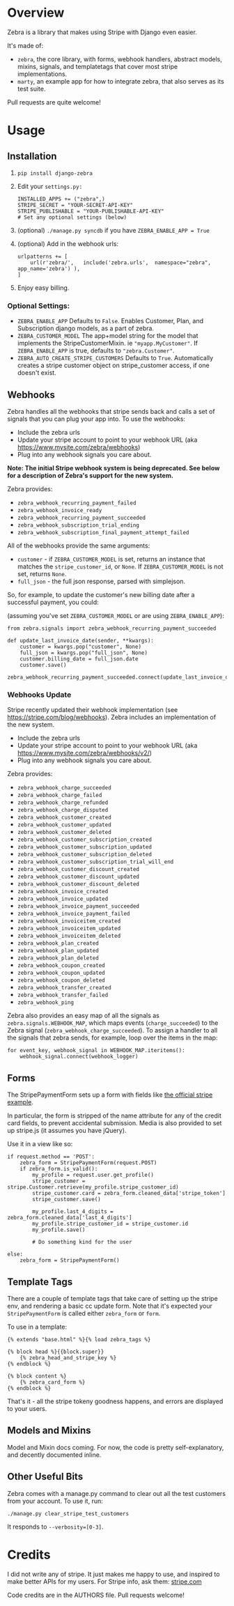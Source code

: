 Overview
========

Zebra is a library that makes using Stripe with Django even easier.

It's made of:

* `zebra`, the core library, with forms, webhook handlers, abstract models, mixins, signals, and templatetags that cover most stripe implementations.
* `marty`, an example app for how to integrate zebra, that also serves as its test suite.

Pull requests are quite welcome!


Usage
=====

## Installation ##

1. `pip install django-zebra`

2. Edit your `settings.py:`

	```
	INSTALLED_APPS += ("zebra",)
	STRIPE_SECRET = "YOUR-SECRET-API-KEY"
	STRIPE_PUBLISHABLE = "YOUR-PUBLISHABLE-API-KEY"
    # Set any optional settings (below)
    ```

3. (optional) `./manage.py syncdb` if you have `ZEBRA_ENABLE_APP = True`

4. (optional) Add in the webhook urls:

	```
	urlpatterns += [
		url(r'zebra/',   include('zebra.urls',  namespace="zebra",  app_name='zebra') ),
	]
	```

5. Enjoy easy billing.


### Optional Settings:

* `ZEBRA_ENABLE_APP` 
	Defaults to `False`.  Enables Customer, Plan, and Subscription django models, as a part of zebra.
* `ZEBRA_CUSTOMER_MODEL` 
	The app+model string for the model that implements the StripeCustomerMixin. ie `"myapp.MyCustomer"`.  If `ZEBRA_ENABLE_APP` is true, defaults to `"zebra.Customer"`. 
* `ZEBRA_AUTO_CREATE_STRIPE_CUSTOMERS` 
	Defaults to `True`.  Automatically creates a stripe customer object on stripe_customer access, if one doesn't exist.


## Webhooks ##

Zebra handles all the webhooks that stripe sends back and calls a set of signals that you can plug your app into.  To use the webhooks:

* Include the zebra urls
* Update your stripe account to point to your webhook URL (aka https://www.mysite.com/zebra/webhooks)
* Plug into any webhook signals you care about.  

**Note: The initial Stripe webhook system is being deprecated. See below for a description of Zebra's support for the new system.**

Zebra provides:

* `zebra_webhook_recurring_payment_failed`
* `zebra_webhook_invoice_ready`
* `zebra_webhook_recurring_payment_succeeded`
* `zebra_webhook_subscription_trial_ending`
* `zebra_webhook_subscription_final_payment_attempt_failed`

All of the webhooks provide the same arguments:

* `customer` - if `ZEBRA_CUSTOMER_MODEL` is set, returns an instance that matches the `stripe_customer_id`, or `None`.  If `ZEBRA_CUSTOMER_MODEL` is not set, returns `None`.
* `full_json` - the full json response, parsed with simplejson.


So, for example, to update the customer's new billing date after a successful payment, you could:

(assuming you've set `ZEBRA_CUSTOMER_MODEL` or are using `ZEBRA_ENABLE_APP`):

```
from zebra.signals import zebra_webhook_recurring_payment_succeeded

def update_last_invoice_date(sender, **kwargs):
	customer = kwargs.pop("customer", None)
	full_json = kwargs.pop("full_json", None)
	customer.billing_date = full_json.date
	customer.save()

zebra_webhook_recurring_payment_succeeded.connect(update_last_invoice_date)
```

### Webhooks Update ###

Stripe recently updated their webhook implementation (see https://stripe.com/blog/webhooks). Zebra includes an implementation of the new system.

* Include the zebra urls
* Update your stripe account to point to your webhook URL (aka https://www.mysite.com/zebra/webhooks/v2/)
* Plug into any webhook signals you care about.  

Zebra provides:

* `zebra_webhook_charge_succeeded`
* `zebra_webhook_charge_failed`
* `zebra_webhook_charge_refunded`
* `zebra_webhook_charge_disputed`
* `zebra_webhook_customer_created`
* `zebra_webhook_customer_updated`
* `zebra_webhook_customer_deleted`
* `zebra_webhook_customer_subscription_created`
* `zebra_webhook_customer_subscription_updated`
* `zebra_webhook_customer_subscription_deleted`
* `zebra_webhook_customer_subscription_trial_will_end`
* `zebra_webhook_customer_discount_created`
* `zebra_webhook_customer_discount_updated`
* `zebra_webhook_customer_discount_deleted`
* `zebra_webhook_invoice_created`
* `zebra_webhook_invoice_updated`
* `zebra_webhook_invoice_payment_succeeded`
* `zebra_webhook_invoice_payment_failed`
* `zebra_webhook_invoiceitem_created`
* `zebra_webhook_invoiceitem_updated`
* `zebra_webhook_invoiceitem_deleted`
* `zebra_webhook_plan_created`
* `zebra_webhook_plan_updated`
* `zebra_webhook_plan_deleted`
* `zebra_webhook_coupon_created`
* `zebra_webhook_coupon_updated`
* `zebra_webhook_coupon_deleted`
* `zebra_webhook_transfer_created`
* `zebra_webhook_transfer_failed`
* `zebra_webhook_ping`

Zebra also provides an easy map of all the signals as `zebra.signals.WEBHOOK_MAP`, which maps events (`charge_succeeded`) to the Zebra signal (`zebra_webhook_charge_succeeded`). To assign a handler to all the signals that zebra sends, for example, loop over the items in the map:

    for event_key, webhook_signal in WEBHOOK_MAP.iteritems():
        webhook_signal.connect(webhook_logger)


## Forms ##

The StripePaymentForm sets up a form with fields like [the official stripe example](https://gist.github.com/1204718#file_stripe_tutorial_page.html).

In particular, the form is stripped of the name attribute for any of the credit card fields, to prevent accidental submission. Media is also provided to set up stripe.js (it assumes you have jQuery).

Use it in a view like so:

```
if request.method == 'POST':
    zebra_form = StripePaymentForm(request.POST)
    if zebra_form.is_valid():
    	my_profile = request.user.get_profile()
        stripe_customer = stripe.Customer.retrieve(my_profile.stripe_customer_id)
        stripe_customer.card = zebra_form.cleaned_data['stripe_token']
        stripe_customer.save()

        my_profile.last_4_digits = zebra_form.cleaned_data['last_4_digits']
        my_profile.stripe_customer_id = stripe_customer.id
        my_profile.save()

        # Do something kind for the user

else:
    zebra_form = StripePaymentForm()
```

## Template Tags ##

There are a couple of template tags that take care of setting up the stripe env, and rendering a basic cc update form.  Note that it's expected your `StripePaymentForm` is called either `zebra_form` or `form`.

To use in a template:

```
{% extends "base.html" %}{% load zebra_tags %}

{% block head %}{{block.super}}
	{% zebra_head_and_stripe_key %}
{% endblock %}

{% block content %}
	{% zebra_card_form %}
{% endblock %}

```

That's it - all the stripe tokeny goodness happens, and errors are displayed to your users.

## Models and Mixins ##

Model and Mixin docs coming.  For now, the code is pretty self-explanatory, and decently documented inline.


## Other Useful Bits ##

Zebra comes with a manage.py command to clear out all the test customers from your account.  To use it, run:

```
./manage.py clear_stripe_test_customers
```

It responds to `--verbosity=[0-3]`.


Credits
=======

I did not write any of stripe.  It just makes me happy to use, and inspired to make better APIs for my users.  For Stripe info, ask them: [stripe.com](http://stripe.com)

Code credits are in the AUTHORS file.   Pull requests welcome!


